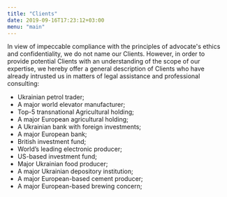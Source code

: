 ```yaml
---
title: "Clients"
date: 2019-09-16T17:23:12+03:00
menu: "main"
---
```


In view of impeccable compliance with the principles of advocate's ethics and confidentiality, we do not name our Clients. However, in order to provide potential Clients with an understanding of the scope of our expertise, we hereby offer a general description of Clients who have already intrusted us in matters of legal assistance and professional consulting:

* Ukrainian petrol trader;
* A major world elevator manufacturer;
* Top-5 transnational Agricultural holding;
* A major European agricultural holding;
* A Ukrainian bank with foreign investments;
* A major European bank;
* British investment fund;
* World’s leading electronic producer;
* US-based investment fund;
* Major Ukrainian food producer;
* A major Ukrainian depository institution;
* A major European-based cement producer;
* A major European-based brewing concern;